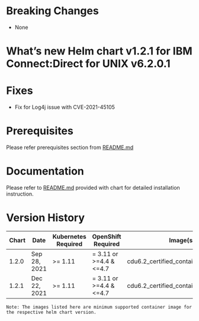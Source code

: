 # Breaking Changes

- None

# What’s new Helm chart v1.2.1 for IBM Connect:Direct for UNIX v6.2.0.1

# Fixes

- Fix for Log4j issue with CVE-2021-45105

# Prerequisites

Please refer prerequisites section from [README.md](README.md)

# Documentation

Please refer to [README.md](README.md) provided with chart for detailed installation instruction.

# Version History

| Chart | Date         | Kubernetes Required | OpenShift Required       | Image(s) Supported                                    | Details          |
| ----- | ------------ | ------------------- | ------------------------ | ----------------------------------------------------- | ---------------- | 
| 1.2.0 | Sep 28, 2021 | >= 1.11             | = 3.11 or >=4.4 & <=4.7  | cdu6.2_certified_container_6.2.0.0:6.2.0.0_ifix000    | C:D Unix 6.2.0   |
| 1.2.1 | Dec 22, 2021 | >= 1.11             | = 3.11 or >=4.4 & <=4.7  | cdu6.2_certified_container_6.2.0.1:6.2.0.1_ifix018    | C:D Unix 6.2.0   |

`Note: The images listed here are minimum supported container image for the respective helm chart version.`
